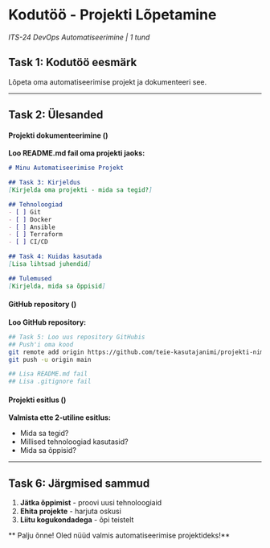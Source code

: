 # Kodutöö - Projekti Lõpetamine
*ITS-24 DevOps Automatiseerimine | 1 tund*

## Task 1: **Kodutöö eesmärk**

Lõpeta oma automatiseerimise projekt ja dokumenteeri see.

---

## Task 2: **Ülesanded**

#### Projekti dokumenteerimine ()

**Loo README.md fail oma projekti jaoks:**

```markdown
# Minu Automatiseerimise Projekt

## Task 3: Kirjeldus
[Kirjelda oma projekti - mida sa tegid?]

## Tehnoloogiad
- [ ] Git
- [ ] Docker
- [ ] Ansible
- [ ] Terraform
- [ ] CI/CD

## Task 4: Kuidas kasutada
[Lisa lihtsad juhendid]

## Tulemused
[Kirjelda, mida sa õppisid]
```

#### GitHub repository ()

**Loo GitHub repository:**
```bash
## Task 5: Loo uus repository GitHubis
## Push'i oma kood
git remote add origin https://github.com/teie-kasutajanimi/projekti-nimi.git
git push -u origin main

## Lisa README.md fail
## Lisa .gitignore fail
```

#### Projekti esitlus ()

**Valmista ette 2-utiline esitlus:**
- Mida sa tegid?
- Millised tehnoloogiad kasutasid?
- Mida sa õppisid?

---

 

## Task 6: **Järgmised sammud**

1. **Jätka õppimist** - proovi uusi tehnoloogiaid
2. **Ehita projekte** - harjuta oskusi
3. **Liitu kogukondadega** - õpi teistelt

** Palju õnne! Oled nüüd valmis automatiseerimise projektideks!**

